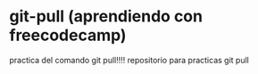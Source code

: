 # git-pull (aprendiendo con freecodecamp)
practica del comando git pull!!!!
repositorio para practicas git pull

